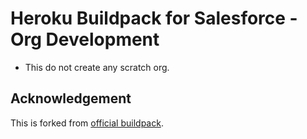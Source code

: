 # Heroku Buildpack for Salesforce - Org Development

- This do not create any scratch org.

## Acknowledgement

This is forked from [official buildpack](https://github.com/heroku/salesforce-cli-buildpack).
